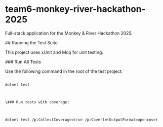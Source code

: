 # team6-monkey-river-hackathon-2025

Full-stack application for the Monkey \& River Hackathon 2025.



\## Running the Test Suite



This project uses xUnit and Moq for unit testing.



\### Run All Tests



Use the following command in the root of the test project:



```bash

dotnet test



\### Run tests with coverage:



dotnet test /p:CollectCoverage=true /p:CoverletOutputFormat=opencover



